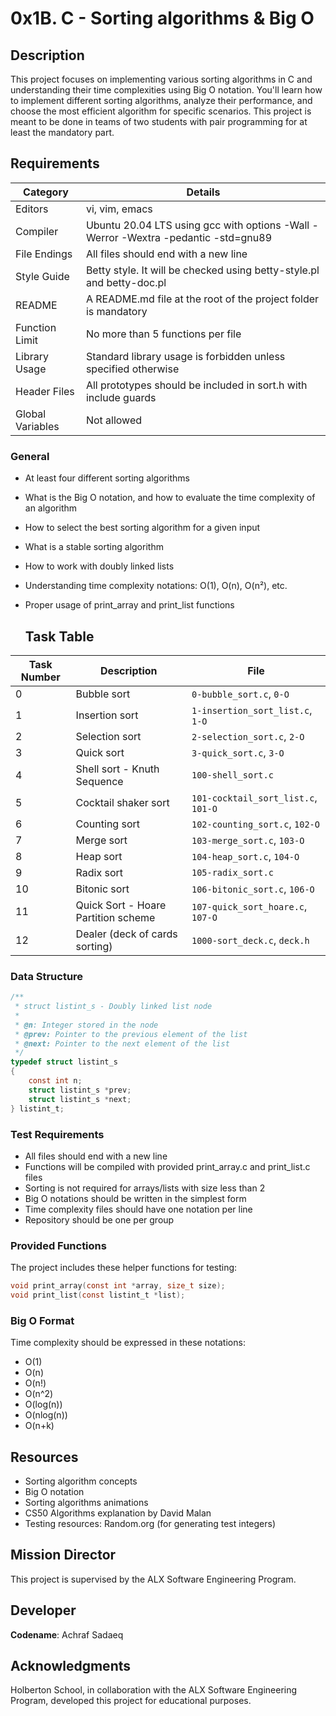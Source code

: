 # 0x1B. C - Sorting algorithms & Big O

## Description
This project focuses on implementing various sorting algorithms in C and understanding their time complexities using Big O notation. You'll learn how to implement different sorting algorithms, analyze their performance, and choose the most efficient algorithm for specific scenarios. This project is meant to be done in teams of two students with pair programming for at least the mandatory part.

## Requirements

| Category | Details |
|----------|---------|
| Editors | vi, vim, emacs |
| Compiler | Ubuntu 20.04 LTS using gcc with options -Wall -Werror -Wextra -pedantic -std=gnu89 |
| File Endings | All files should end with a new line |
| Style Guide | Betty style. It will be checked using betty-style.pl and betty-doc.pl |
| README | A README.md file at the root of the project folder is mandatory |
| Function Limit | No more than 5 functions per file |
| Library Usage | Standard library usage is forbidden unless specified otherwise |
| Header Files | All prototypes should be included in sort.h with include guards |
| Global Variables | Not allowed |

### General
- At least four different sorting algorithms
- What is the Big O notation, and how to evaluate the time complexity of an algorithm
- How to select the best sorting algorithm for a given input
- What is a stable sorting algorithm
- How to work with doubly linked lists
- Understanding time complexity notations: O(1), O(n), O(n²), etc.
- Proper usage of print_array and print_list functions

  ## Task Table

| Task Number | Description                    | File                     |
|-------------|--------------------------------|--------------------------|
| 0           | Bubble sort                    | `0-bubble_sort.c`, `0-O` |
| 1           | Insertion sort                 | `1-insertion_sort_list.c`, `1-O` |
| 2           | Selection sort                 | `2-selection_sort.c`, `2-O` |
| 3           | Quick sort                     | `3-quick_sort.c`, `3-O` |
| 4           | Shell sort - Knuth Sequence    | `100-shell_sort.c`       |
| 5           | Cocktail shaker sort           | `101-cocktail_sort_list.c`, `101-O` |
| 6           | Counting sort | `102-counting_sort.c`, `102-O` |
| 7           | Merge sort | `103-merge_sort.c`, `103-O` |
| 8           | Heap sort | `104-heap_sort.c`, `104-O` |
| 9           | Radix sort | `105-radix_sort.c` |
| 10          | Bitonic sort | `106-bitonic_sort.c`, `106-O` |
| 11          | Quick Sort - Hoare Partition scheme | `107-quick_sort_hoare.c`, `107-O` |
| 12          | Dealer (deck of cards sorting) | `1000-sort_deck.c`, `deck.h` |

### Data Structure
```c
/**
 * struct listint_s - Doubly linked list node
 *
 * @n: Integer stored in the node
 * @prev: Pointer to the previous element of the list
 * @next: Pointer to the next element of the list
 */
typedef struct listint_s
{
    const int n;
    struct listint_s *prev;
    struct listint_s *next;
} listint_t;
```

### Test Requirements
- All files should end with a new line
- Functions will be compiled with provided print_array.c and print_list.c files
- Sorting is not required for arrays/lists with size less than 2
- Big O notations should be written in the simplest form
- Time complexity files should have one notation per line
- Repository should be one per group

### Provided Functions
The project includes these helper functions for testing:
```c
void print_array(const int *array, size_t size);
void print_list(const listint_t *list);
```

### Big O Format
Time complexity should be expressed in these notations:
- O(1)
- O(n)
- O(n!)
- O(n^2)
- O(log(n))
- O(nlog(n))
- O(n+k)

## Resources
- Sorting algorithm concepts
- Big O notation
- Sorting algorithms animations
- CS50 Algorithms explanation by David Malan
- Testing resources: Random.org (for generating test integers)

## Mission Director
This project is supervised by the ALX Software Engineering Program.

## Developer
**Codename**: Achraf Sadaeq

## Acknowledgments
Holberton School, in collaboration with the ALX Software Engineering Program, developed this project for educational purposes.


